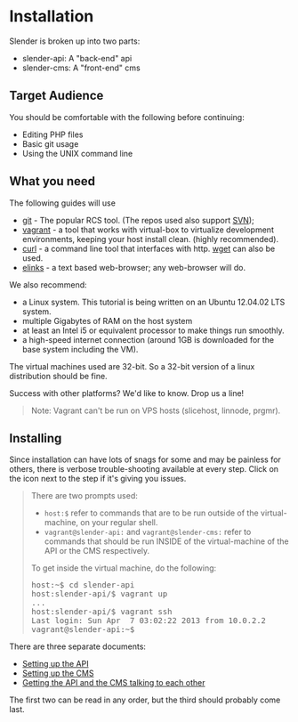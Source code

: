 # Installation

Slender is broken up into two parts:

 * slender-api: A "back-end" api
 * slender-cms: A "front-end" cms

## Target Audience

You should be comfortable with the following before continuing:

 * Editing PHP files
 * Basic git usage
 * Using the UNIX command line

## What you need

The following guides will use 

 * [git](http://git-scm.com/) - The popular RCS tool. (The repos used also support [SVN](https://github.com/blog/626-announcing-svn-support));
 * [vagrant](http://www.vagrantup.com) - a tool that works with virtual-box to virtualize development environments, keeping your host install clean. (highly recommended).
 * [curl](http://curl.haxx.se/) - a command line tool that interfaces with http. [wget](http://www.gnu.org/software/wget/) can also be used.
 * [elinks](http://elinks.or.cz/) - a text based web-browser; any web-browser will do.

We also recommend:

 * a Linux system. This tutorial is being written on an Ubuntu 12.04.02 LTS system.  
 * multiple Gigabytes of RAM on the host system 
 * at least an Intel i5 or equivalent processor to make things run smoothly.
 * a high-speed internet connection (around 1GB is downloaded for the base system including the VM).

The virtual machines used are 32-bit. So a 32-bit version of a linux distribution should be fine.

<aside>
Success with other platforms? We'd like to know. Drop us a line!
</aside>

<blockquote>
Note: Vagrant can't be run on VPS hosts (slicehost, linnode, prgmr).
</blockquote>

## Installing
Since installation can have lots of snags for some and may be painless for others, there is verbose trouble-shooting available at every step.  Click on the icon next to the step if it's giving you issues.

<blockquote>
There are two prompts used:

* `host:$` refer to commands that are to be run outside of the virtual-machine, on your regular shell.
* `vagrant@slender-api:` and `vagrant@slender-cms:` refer to commands that should be run INSIDE of the virtual-machine of the API or the CMS respectively. 

To get inside the virtual machine, do the following:

<pre>
host:~$ cd slender-api
host:slender-api/$ vagrant up
...
host:slender-api/$ vagrant ssh
Last login: Sun Apr  7 03:02:22 2013 from 10.0.2.2
vagrant@slender-api:~$ 
</pre>
</blockquote>

There are three separate documents:

  * [Setting up the API](api.html)
  * [Setting up the CMS](cms.html)
  * [Getting the API and the CMS talking to each other](connect.html)

The first two can be read in any order, but the third should probably come last.

